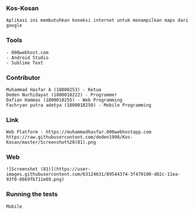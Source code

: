 ### Kos-Kosan
    Aplikasi ini membutuhkan koneksi internet untuk menampilkan maps dari google

### Tools
    - 000webhost.com
    - Android Studio
    - Sublime Text
### Contributor

    Muhammad Hasfar A (18000253) - Ketua
    Deden Nurhidayat (1800018222) - Programmer 
    Dafian Hammas (1800018255) - Web Programming 
    Fachryan putra adetya (1800018250) - Mobile Programming 
### Link

    Web Platform - https://muhammadhasfar.000webhostapp.com
    https://raw.githubusercontent.com/deden1998/Kos-Kosan/master/Screenshot%20(81).png
### Web
    ![Screenshot (81)](https://user-images.githubusercontent.com/63124631/89544374-3f470100-d82c-11ea-93f0-8669fb711e69.png)

    
### Running the tests

    Mobile

